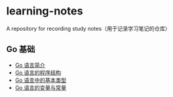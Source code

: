 # learning-notes
A repository for recording study notes（用于记录学习笔记的仓库）  

## Go 基础

- [Go 语言简介](https://github.com/SilenceHVK/fun-golang/blob/master/doc/Introduction-to-golang.md)
- [Go 语言的程序结构](https://github.com/SilenceHVK/fun-golang/blob/master/doc/Go-language-program-structure.md)
- [Go 语言中的基本类型](https://github.com/SilenceHVK/fun-golang/blob/master/doc/Basic-types-int-the-golang.md)
- [Go 语言的变量与常量](https://github.com/SilenceHVK/fun-golang/blob/master/doc/Variable-and-constant.md)
